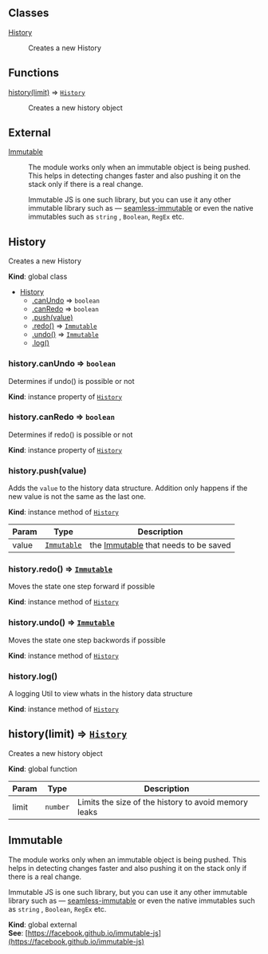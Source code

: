 ## Classes

<dl>
<dt><a href="#History">History</a></dt>
<dd><p>Creates a new History</p>
</dd>
</dl>

## Functions

<dl>
<dt><a href="#history">history(limit)</a> ⇒ <code><a href="#History">History</a></code></dt>
<dd><p>Creates a new history object</p>
</dd>
</dl>

## External

<dl>
<dt><a href="#external_Immutable">Immutable</a></dt>
<dd><p>The module works only when an immutable object is being pushed.
This helps in detecting changes faster and also pushing it on the stack only if there is a real change.</p>
<p>Immutable JS is one such library, but you can use it any other immutable library such as —
<a href="https://github.com/rtfeldman/seamless-immutable">seamless-immutable</a>
or even the native immutables such as <code>string</code> , <code>Boolean</code>, <code>RegEx</code> etc.</p>
</dd>
</dl>

<a name="History"></a>

## History
Creates a new History

**Kind**: global class  

* [History](#History)
    * [.canUndo](#History+canUndo) ⇒ <code>boolean</code>
    * [.canRedo](#History+canRedo) ⇒ <code>boolean</code>
    * [.push(value)](#History+push)
    * [.redo()](#History+redo) ⇒ <code>[Immutable](#external_Immutable)</code>
    * [.undo()](#History+undo) ⇒ <code>[Immutable](#external_Immutable)</code>
    * [.log()](#History+log)

<a name="History+canUndo"></a>

### history.canUndo ⇒ <code>boolean</code>
Determines if undo() is possible or not

**Kind**: instance property of <code>[History](#History)</code>  
<a name="History+canRedo"></a>

### history.canRedo ⇒ <code>boolean</code>
Determines if redo() is possible or not

**Kind**: instance property of <code>[History](#History)</code>  
<a name="History+push"></a>

### history.push(value)
Adds the `value` to the history data structure.
Addition only happens if the new value is not the same as the last one.

**Kind**: instance method of <code>[History](#History)</code>  

| Param | Type | Description |
| --- | --- | --- |
| value | <code>[Immutable](#external_Immutable)</code> | the [Immutable](https://facebook.github.io/immutable-js/) that needs to be saved |

<a name="History+redo"></a>

### history.redo() ⇒ <code>[Immutable](#external_Immutable)</code>
Moves the state one step forward if possible

**Kind**: instance method of <code>[History](#History)</code>  
<a name="History+undo"></a>

### history.undo() ⇒ <code>[Immutable](#external_Immutable)</code>
Moves the state one step backwords if possible

**Kind**: instance method of <code>[History](#History)</code>  
<a name="History+log"></a>

### history.log()
A logging Util to view whats in the history data structure

**Kind**: instance method of <code>[History](#History)</code>  
<a name="history"></a>

## history(limit) ⇒ <code>[History](#History)</code>
Creates a new history object

**Kind**: global function  

| Param | Type | Description |
| --- | --- | --- |
| limit | <code>number</code> | Limits the size of the history to avoid memory leaks |

<a name="external_Immutable"></a>

## Immutable
The module works only when an immutable object is being pushed.
This helps in detecting changes faster and also pushing it on the stack only if there is a real change.

Immutable JS is one such library, but you can use it any other immutable library such as —
[seamless-immutable](https://github.com/rtfeldman/seamless-immutable)
or even the native immutables such as `string` , `Boolean`, `RegEx` etc.

**Kind**: global external  
**See**: [https://facebook.github.io/immutable-js](https://facebook.github.io/immutable-js)  
